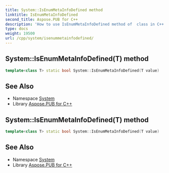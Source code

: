 ```yaml
---
title: System::IsEnumMetaInfoDefined method
linktitle: IsEnumMetaInfoDefined
second_title: Aspose.PUB for C++
description: 'How to use IsEnumMetaInfoDefined method of  class in C++.'
type: docs
weight: 19500
url: /cpp/system/isenummetainfodefined/
---
```

## System::IsEnumMetaInfoDefined(T) method




```cpp
template<class T> static bool System::IsEnumMetaInfoDefined(T value)
```

## See Also

* Namespace [System](../)
* Library [Aspose.PUB for C++](../../)
## System::IsEnumMetaInfoDefined(T) method




```cpp
template<class T> static bool System::IsEnumMetaInfoDefined(T value)
```

## See Also

* Namespace [System](../)
* Library [Aspose.PUB for C++](../../)

